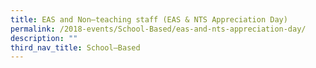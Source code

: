 ```yaml
---
title: EAS and Non–teaching staff (EAS & NTS Appreciation Day)
permalink: /2018-events/School-Based/eas-and-nts-appreciation-day/
description: ""
third_nav_title: School–Based
---
```

